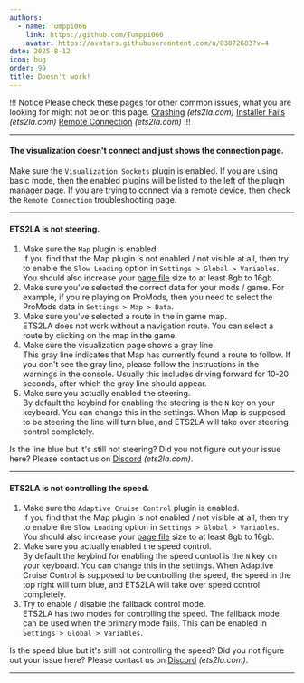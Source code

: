 ```yaml
---
authors: 
  - name: Tumppi066
    link: https://github.com/Tumppi066
    avatar: https://avatars.githubusercontent.com/u/83072683?v=4
date: 2025-8-12
icon: bug
order: 99
title: Doesn't work!
---
```

!!! Notice
Please check these pages for other common issues, what you are looking for might not be on this page.
[Crashing](https://ets2la.com/Troubleshooting/crashing) *(ets2la.com)*
[Installer Fails](https://ets2la.com/Troubleshooting/installer-fails) *(ets2la.com)*
[Remote Connection](https://ets2la.com/Troubleshooting/remote-connection) *(ets2la.com)* 
!!!

---

#### The visualization doesn't connect and just shows the connection page.
Make sure the `Visualization Sockets` plugin is enabled. If you are using basic mode, then the enabled plugins will be listed to the left of the plugin manager page. If you are trying to connect via a remote device, then check the `Remote Connection` troubleshooting page.

---

#### ETS2LA is not steering.
1. Make sure the `Map` plugin is enabled. \
   If you find that the Map plugin is not enabled / not visible at all, then try to enable the `Slow Loading` option in `Settings > Global > Variables`. You should also increase your [page file](https://www.google.com/search?q=how+to+increase+page+file+size+windows) size to at least 8gb to 16gb.
2. Make sure you've selected the correct data for your mods / game.
   For example, if you're playing on ProMods, then you need to select the ProMods data in `Settings > Map > Data`.
3. Make sure you've selected a route in the in game map. \
   ETS2LA does not work without a navigation route. You can select a route by clicking on the map in the game.
4. Make sure the visualization page shows a gray line. \
   This gray line indicates that Map has currently found a route to follow. If you don't see the gray line, please follow the instructions in the warnings in the console. Usually this includes driving forward for 10-20 seconds, after which the gray line should appear.
5. Make sure you actually enabled the steering. \
   By default the keybind for enabling the steering is the `N` key on your keyboard. You can change this in the settings. When Map is supposed to be steering the line will turn blue, and ETS2LA will take over steering control completely.

Is the line blue but it's still not steering? Did you not figure out your issue here? Please contact us on [Discord](https://ets2la.com/discord) *(ets2la.com)*.

---

#### ETS2LA is not controlling the speed.

1. Make sure the `Adaptive Cruise Control` plugin is enabled. \
   If you find that the Map plugin is not enabled / not visible at all, then try to enable the `Slow Loading` option in `Settings > Global > Variables`. You should also increase your [page file](https://www.google.com/search?q=how+to+increase+page+file+size+windows) size to at least 8gb to 16gb.
2. Make sure you actually enabled the speed control. \
    By default the keybind for enabling the speed control is the `N` key on your keyboard. You can change this in the settings. When Adaptive Cruise Control is supposed to be controlling the speed, the speed in the top right will turn blue, and ETS2LA will take over speed control completely.
3. Try to enable / disable the fallback control mode. \
   ETS2LA has two modes for controlling the speed. The fallback mode can be used when the primary mode fails. This can be enabled in `Settings > Global > Variables`.

Is the speed blue but it's still not controlling the speed? Did you not figure out your issue here? Please contact us on [Discord](https://ets2la.com/discord) *(ets2la.com)*.

---